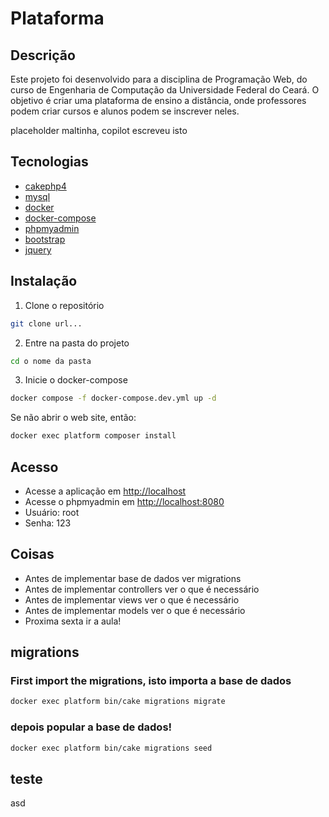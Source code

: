 # Plataforma

## Descrição
Este projeto foi desenvolvido para a disciplina de Programação Web, do curso de Engenharia de Computação da Universidade Federal do Ceará. O objetivo é criar uma plataforma de ensino a distância, onde professores podem criar cursos e alunos podem se inscrever neles.

placeholder maltinha, copilot escreveu isto

## Tecnologias
- [cakephp4](https://cakephp.org/)
- [mysql](https://www.mysql.com/)
- [docker](https://www.docker.com/)
- [docker-compose](https://docs.docker.com/compose/)
- [phpmyadmin](https://www.phpmyadmin.net/)
- [bootstrap](https://getbootstrap.com/)
- [jquery](https://jquery.com/)

## Instalação
1. Clone o repositório
```bash
git clone url...
```
2. Entre na pasta do projeto
```bash
cd o nome da pasta
```
3. Inicie o docker-compose
```bash
docker compose -f docker-compose.dev.yml up -d
```

Se não abrir o web site, então:
```bash
docker exec platform composer install
```


## Acesso
- Acesse a aplicação em [http://localhost](http://localhost)
- Acesse o phpmyadmin em [http://localhost:8080](http://localhost:8080)
- Usuário: root
- Senha: 123

## Coisas

- Antes de implementar base de dados ver migrations
- Antes de implementar controllers ver o que é necessário
- Antes de implementar views ver o que é necessário
- Antes de implementar models ver o que é necessário
- Proxima sexta ir a aula!


## migrations
### First import the migrations, isto importa a base de dados
```bash
docker exec platform bin/cake migrations migrate  
```
### depois popular a base de dados!
```bash
docker exec platform bin/cake migrations seed
```

## teste
asd
